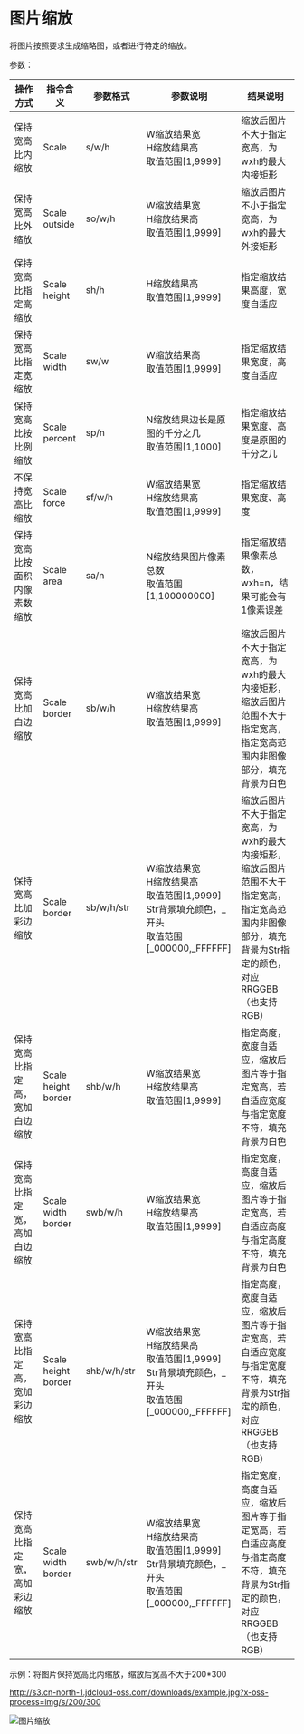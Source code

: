 # 图片缩放

将图片按照要求生成缩略图，或者进行特定的缩放。

参数：

|操作方式|指令含义|参数格式|参数说明|结果说明|
|-|-|-|-|-|
|保持宽高比内缩放|Scale|s/w/h|W缩放结果宽<br>H缩放结果高<br>取值范围[1,9999]|缩放后图片不大于指定宽高，为wxh的最大内接矩形|
|保持宽高比外缩放|Scale outside|so/w/h|W缩放结果宽<br>H缩放结果高<br>取值范围[1,9999]|缩放后图片不小于指定宽高，为wxh的最大外接矩形|
|保持宽高比指定高缩放|Scale height|sh/h|H缩放结果高<br>取值范围[1,9999]|指定缩放结果高度，宽度自适应|
|保持宽高比指定宽缩放|Scale width|sw/w|W缩放结果高<br>取值范围[1,9999]|指定缩放结果宽度，高度自适应|
|保持宽高比按比例缩放|Scale percent|sp/n|N缩放结果边长是原图的千分之几<br>取值范围[1,1000]|指定缩放结果宽度、高度是原图的千分之几|
|不保持宽高比缩放|Scale force|sf/w/h|W缩放结果宽<br>H缩放结果高<br>取值范围[1,9999]|指定缩放结果宽度、高度|
|保持宽高比按面积内像素数缩放|Scale area|sa/n|N缩放结果图片像素总数<br>取值范围[1,100000000]|指定缩放结果像素总数，wxh=n，结果可能会有1像素误差|
|保持宽高比加白边缩放|Scale border|sb/w/h|W缩放结果宽<br>H缩放结果高<br>取值范围[1,9999]|缩放后图片不大于指定宽高，为wxh的最大内接矩形，缩放后图片范围不大于指定宽高，指定宽高范围内非图像部分，填充背景为白色|
|保持宽高比加彩边缩放|Scale border|sb/w/h/str|W缩放结果宽<br>H缩放结果高<br>取值范围[1,9999]<br>Str背景填充颜色，_开头<br>取值范围[_000000,_FFFFFF]|缩放后图片不大于指定宽高，为wxh的最大内接矩形，缩放后图片范围不大于指定宽高，指定宽高范围内非图像部分，填充背景为Str指定的颜色，对应RRGGBB（也支持RGB）|
|保持宽高比指定高，宽加白边缩放|Scale height border|shb/w/h|W缩放结果宽<br>H缩放结果高<br>取值范围[1,9999]|指定高度，宽度自适应，缩放后图片等于指定宽高，若自适应宽度与指定宽度不符，填充背景为白色|
|保持宽高比指定宽，高加白边缩放|Scale width border|swb/w/h|W缩放结果宽<br>H缩放结果高<br>取值范围[1,9999]|指定宽度，高度自适应，缩放后图片等于指定宽高，若自适应高度与指定高度不符，填充背景为白色|
|保持宽高比指定高，宽加彩边缩放|Scale height border|shb/w/h/str|W缩放结果宽<br>H缩放结果高<br>取值范围[1,9999]<br>Str背景填充颜色，_开头<br>取值范围[_000000,_FFFFFF]|指定高度，宽度自适应，缩放后图片等于指定宽高，若自适应宽度与指定宽度不符，填充背景为Str指定的颜色，对应RRGGBB（也支持RGB）|
|保持宽高比指定宽，高加彩边缩放|Scale width border|swb/w/h/str|W缩放结果宽<br>H缩放结果高<br>取值范围[1,9999]<br>Str背景填充颜色，_开头<br>取值范围[_000000,_FFFFFF]|指定宽度，高度自适应，缩放后图片等于指定宽高，若自适应高度与指定高度不符，填充背景为Str指定的颜色，对应RRGGBB（也支持RGB）| 


示例：将图片保持宽高比内缩放，缩放后宽高不大于200*300

http://s3.cn-north-1.jdcloud-oss.com/downloads/example.jpg?x-oss-process=img/s/200/300

![图片缩放](https://github.com/jdcloudcom/cn/blob/edit/image/Object-Storage-Service/OSS-058.jpg)
